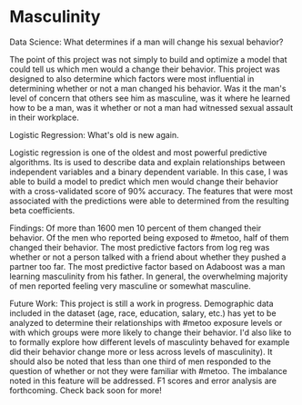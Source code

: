 # Masculinity

Data Science: What determines if a man will change his sexual behavior?
 
The point of this project was not simply to build and optimize a model that could tell us which men would a change their behavior.  This project was designed to also determine which factors were most influential in determining whether or not a man changed his behavior. Was it the man's level of concern that others see him as masculine, was it where he learned how to be a man, was it whether or not a man had witnessed sexual assault in their workplace. 
 
Logistic Regression: 
What's old is new again.

Logistic regression is one of the oldest and most powerful predictive algorithms. Its is used to describe data and explain relationships between independent variables and a binary dependent variable.  In this case, I was able to build a model to predict which men would change their behavior with a cross-validated score of 90% accuracy.  The features that were most associated with the predictions were able to determined from the resulting beta coefficients. 

Findings:
Of more than 1600 men 10 percent of them changed their behavior. Of the men who reported being exposed to #metoo, half of them changed their behavior. The most predictive factors from log reg was whether or not a person talked with a friend about whether they pushed a partner too far. The most predictive factor based on Adaboost was a man learning masculinity from his father.  In general, the overwhelming majority of men reported feeling very masculine or somewhat masculine. 

Future Work:
This project is still a work in progress. Demographic data included in the dataset (age, race, education, salary, etc.) has yet to be analyzed to determine their relationships with #metoo exposure levels or with which groups were more likely to change their behavior. I'd also like to to formally explore how different levels of masculinty behaved for example did their behavior change more or less across levels of masculinity). It should also be noted that less than one third of men responded to the question of whether or not they were familiar with #metoo. The imbalance noted in this feature will be addressed. F1 scores and error analysis are forthcoming. Check back soon for more!

